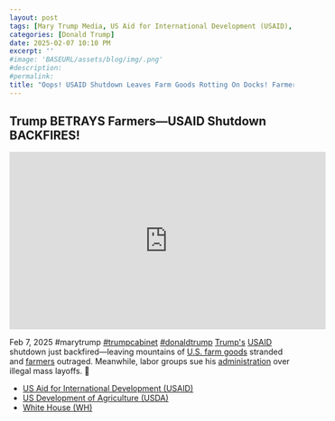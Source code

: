 ```yaml
---
layout: post
tags: [Mary Trump Media, US Aid for International Development (USAID), US Department of Agriculture (USDA), White House (WH), farmers, mass layoffs, lawsuits, politics]
categories: [Donald Trump]
date: 2025-02-07 10:10 PM
excerpt: ''
#image: 'BASEURL/assets/blog/img/.png'
#description:
#permalink:
title: "Oops! USAID Shutdown Leaves Farm Goods Rotting On Docks! Farmers Not Happy!"
---
```



## Trump BETRAYS Farmers—USAID Shutdown BACKFIRES!

<iframe width="560" height="315" src="https://www.youtube.com/embed/PVnhiHTmGNM?si=yY92Us1xospIYYS5" title="YouTube video player" frameborder="0" allow="accelerometer; autoplay; clipboard-write; encrypted-media; gyroscope; picture-in-picture; web-share" referrerpolicy="strict-origin-when-cross-origin" allowfullscreen></iframe>

Feb 7, 2025  #marytrump [#trumpcabinet](https://www.whitehouse.gov/) [#donaldtrump](https://www.whitehouse.gov/)
[Trump's](https://www.whitehouse.gov/) [USAID](https://www.usaid.gov/) shutdown just backfired—leaving mountains of [U.S. farm goods](https://www.usda.gov/) stranded and [farmers](https://www.usda.gov/) outraged. Meanwhile, labor groups sue his [administration](https://www.whitehouse.gov) over illegal mass layoffs. 🚨

- [US Aid for International Development (USAID)](https://www.usaid.gov/)
- [US Development of Agriculture (USDA)](https://www.usda.gov/)
- [White House (WH)](https://www.whitehouse.gov/)
